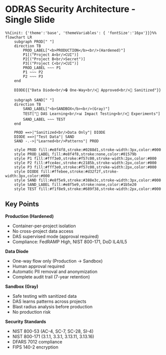 # ODRAS Security Architecture - Single Slide

```mermaid
%%{init: {'theme':'base', 'themeVariables': { 'fontSize':'16px'}}}%%
flowchart LR
    subgraph PROD[" "]
    direction TB
        PROD_LABEL["<b>PRODUCTION</b><br/>(Hardened)"]
        P1[("Project A<br/>CUI")]
        P2[("Project B<br/>Secret")]
        P3[("Project C<br/>CUI")]
        PROD_LABEL ~~~ P1
        P1 ~~~ P2
        P2 ~~~ P3
    end
    
    DIODE{{"Data Diode<br/>🔒 One-Way<br/>👤 Approved<br/>🧹 Sanitized"}}
    
    subgraph SAND[" "]
    direction TB
        SAND_LABEL["<b>SANDBOX</b><br/>(Gray)"]
        TEST["🧪 DAS Learning<br/>📊 Impact Testing<br/>🔬 Experiments"]
        SAND_LABEL ~~~ TEST
    end
    
    PROD ==>|"Sanitized<br/>Data Only"| DIODE
    DIODE ==>|"Test Data"| SAND
    SAND -.->|"Learned<br/>Patterns"| PROD
    
    style PROD fill:#e8f4f8,stroke:#0288d1,stroke-width:3px,color:#000
    style PROD_LABEL fill:#e8f4f8,stroke:none,color:#01579b
    style P1 fill:#fff3e0,stroke:#f57c00,stroke-width:2px,color:#000
    style P2 fill:#fce4ec,stroke:#c2185b,stroke-width:2px,color:#000
    style P3 fill:#fff3e0,stroke:#f57c00,stroke-width:2px,color:#000
    style DIODE fill:#ffebee,stroke:#d32f2f,stroke-width:3px,color:#000
    style SAND fill:#e8f5e9,stroke:#388e3c,stroke-width:3px,color:#000
    style SAND_LABEL fill:#e8f5e9,stroke:none,color:#1b5e20
    style TEST fill:#f1f8e9,stroke:#689f38,stroke-width:2px,color:#000
```

## Key Points

**Production (Hardened)**
- Container-per-project isolation
- No cross-project data access
- DAS supervised mode (approval required)
- Compliance: FedRAMP High, NIST 800-171, DoD IL4/IL5

**Data Diode**
- One-way flow only (Production → Sandbox)
- Human approval required
- Automatic PII removal and anonymization
- Complete audit trail (7-year retention)

**Sandbox (Gray)**
- Safe testing with sanitized data
- DAS learns patterns across projects
- Blast radius analysis before production
- No production risk

**Security Standards**
- NIST 800-53 (AC-4, SC-7, SC-28, SI-4)
- NIST 800-171 (3.1.1, 3.3.1, 3.13.11, 3.13.16)
- DFARS 7012 compliance
- FIPS 140-2 encryption
